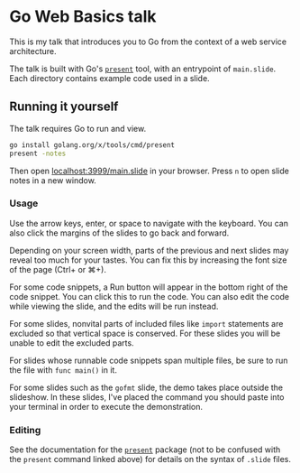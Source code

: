 # Go Web Basics talk

This is my talk that introduces you to Go from the context of a web service
architecture.

The talk is built with Go's [`present`][present-cmd] tool, with an entrypoint of
`main.slide`. Each directory contains example code used in a slide.

[present-cmd]: https://pkg.go.dev/golang.org/x/tools/cmd/present

## Running it yourself

The talk requires Go to run and view.

```sh
go install golang.org/x/tools/cmd/present
present -notes
```

Then open [localhost:3999/main.slide][localhost] in your browser. Press `n` to open
slide notes in a new window.

[localhost]: http://localhost:3999/main.slide

### Usage

Use the arrow keys, enter, or space to navigate with the keyboard. You can also
click the margins of the slides to go back and forward.

Depending on your screen width, parts of the previous and next slides may
reveal too much for your tastes. You can fix this by increasing the font size
of the page (Ctrl+ or ⌘+).

For some code snippets, a Run button will appear in the bottom right of the
code snippet. You can click this to run the code. You can also edit the code
while viewing the slide, and the edits will be run instead.

For some slides, nonvital parts of included files like `import` statements are
excluded so that vertical space is conserved. For these slides you will be
unable to edit the excluded parts.

For slides whose runnable code snippets span multiple files, be sure to run the
file with `func main()` in it.

For some slides such as the `gofmt` slide, the demo takes place outside the
slideshow. In these slides, I've placed the command you should paste into your
terminal in order to execute the demonstration.

### Editing

See the documentation for the [`present`][present-pkg] package (not to be
confused with the `present` command linked above) for details on the syntax of
`.slide` files.

[present-pkg]: https://pkg.go.dev/golang.org/x/tools/present
